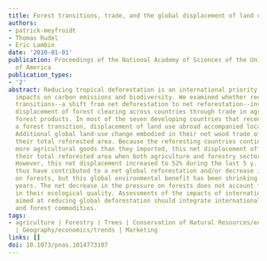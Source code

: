 ```yaml
---
title: Forest transitions, trade, and the global displacement of land use
authors:
- patrick-meyfroidt
- Thomas Rudel
- Eric Lambin
date: '2010-01-01'
publication: Proceedings of the National Academy of Sciences of the United States
  of America
publication_types:
- '2'
abstract: Reducing tropical deforestation is an international priority, given its
  impacts on carbon emissions and biodiversity. We examined whether recent forest
  transitions--a shift from net deforestation to net reforestation--involved a geographic
  displacement of forest clearing across countries through trade in agricultural and
  forest products. In most of the seven developing countries that recently experienced
  a forest transition, displacement of land use abroad accompanied local reforestation.
  Additional global land-use change embodied in their net wood trade offset 74% of
  their total reforested area. Because the reforesting countries continued to export
  more agricultural goods than they imported, this net displacement offset 22% of
  their total reforested area when both agriculture and forestry sectors are included.
  However, this net displacement increased to 52% during the last 5 y. These countries
  thus have contributed to a net global reforestation and/or decrease in the pressure
  on forests, but this global environmental benefit has been shrinking during recent
  years. The net decrease in the pressure on forests does not account for differences
  in their ecological quality. Assessments of the impacts of international policies
  aimed at reducing global deforestation should integrate international trade in agricultural
  and forest commodities.
tags:
- agriculture | Forestry | Trees | Conservation of Natural Resources/economics/trends
  | Geography/economics/trends | Marketing
links: []
doi: 10.1073/pnas.1014773107
---
```


